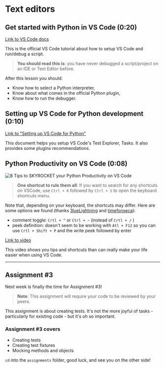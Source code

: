 # Text editors

## Get started with Python in VS Code (0:20)

[Link to VS Code docs](https://code.visualstudio.com/docs/python/python-tutorial)

This is the official VS Code tutorial about how to setup VS Code and run/debug a script.

> **You should read this is**: you have never debugged a script/project on an IDE or Text Editor before.

After this lesson you should:

- Know how to select a Python interpreter,
- Know about what comes in the official Python plugin,
- Know how to run the debugger.

## Setting up VS Code for Python development (0:10)

[Link to "Setting up VS Code for Python"](./Setting&#32;up&#32;VS&#32;Code&#32;for&#32;Python.docx)

This document helps you setup VS Code's Test Explorer, Tasks. It also provides some plugins recommendations.

## Python Productivity on VS Code (0:08)

![8 Tips to SKYROCKET your Python Productivity on VS Code](../images/10b7c07302d9be872cb991d9c1784df7bf45bbb770db80925415605cf49129b4.png)  

> **One shortcut to rule them all**: If you want to search for any shortcuts on VSCode, use `Ctrl + K` followed by `Ctrl + S` to open the keyboard shortcuts menu.

Note that, depending on your keyboard, the shortcuts may differ. Here are some options we found (thanks [3lueLightning](https://github.com/3lueLightning) and [timefonseca](https://github.com/timafonseca)):

- comment toggle: `Crtl + ^` or `Ctrl + ~` (instead of `Crtl + /` )
- peek definition: doesn't seem to be working with `Atl + F12` so you can use `Crtl + Shift + P` and the write peek followed by enter

[Link to video](https://youtu.be/slHzJh6pGo8)

This video shows you tips and shortcuts than can really make your life easier when using VS Code.

---

## Assignment #3

Next week is finally the time for Assignment #3!

> **Note**: This assignment will require your code to be reviewed by your peers.

This assignment is about creating tests. It's not the more joyful of tasks - particularly for existing code - but it's oh so important.

### Assignment #3 covers

- Creating tests
- Creating test fixtures
- Mocking methods and objects

`cd` into the `assignments` folder, good luck, and see you on the other side!
